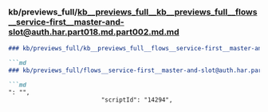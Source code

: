 ### kb/previews_full/kb__previews_full__kb__previews_full__flows__service-first__master-and-slot@auth.har.part018.md.part002.md.md

```md
### kb/previews_full/kb__previews_full__flows__service-first__master-and-slot@auth.har.part018.md.part002.md

```md
### kb/previews_full/flows__service-first__master-and-slot@auth.har.part018.md (part 002)

```md
": "",
                          "scriptId": "14294",
               
```

```

```

```
